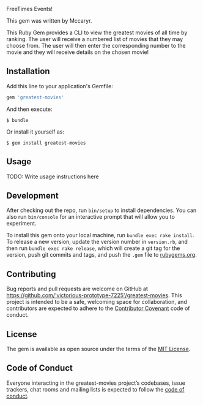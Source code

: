 

FreeTimes Events!

This gem was written by Mccaryr. 

This Ruby Gem provides a CLI to view the greatest movies of all time by ranking. The user will receive a numbered list of movies that they may choose from. The user will then enter the corresponding number to the movie and they will receive details on the chosen movie!



## Installation

Add this line to your application's Gemfile:

```ruby
gem 'greatest-movies'
```

And then execute:

    $ bundle

Or install it yourself as:

    $ gem install greatest-movies

## Usage

TODO: Write usage instructions here

## Development

After checking out the repo, run `bin/setup` to install dependencies. You can also run `bin/console` for an interactive prompt that will allow you to experiment.

To install this gem onto your local machine, run `bundle exec rake install`. To release a new version, update the version number in `version.rb`, and then run `bundle exec rake release`, which will create a git tag for the version, push git commits and tags, and push the `.gem` file to [rubygems.org](https://rubygems.org).

## Contributing

Bug reports and pull requests are welcome on GitHub at https://github.com/'victorious-prototype-7225'/greatest-movies. This project is intended to be a safe, welcoming space for collaboration, and contributors are expected to adhere to the [Contributor Covenant](http://contributor-covenant.org) code of conduct.

## License

The gem is available as open source under the terms of the [MIT License](https://opensource.org/licenses/MIT).

## Code of Conduct

Everyone interacting in the greatest-movies project’s codebases, issue trackers, chat rooms and mailing lists is expected to follow the [code of conduct](https://github.com/'victorious-prototype-7225'/greatest-movies/blob/master/CODE_OF_CONDUCT.md).

